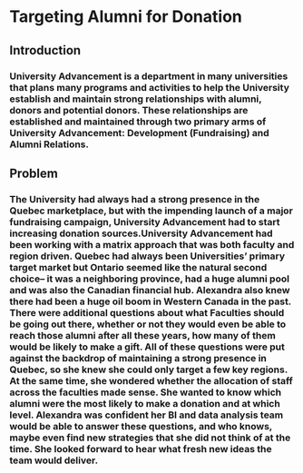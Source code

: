 # Targeting Alumni for Donation

## Introduction 

### University Advancement is a department in many universities that plans many programs and activities to help the University establish and maintain strong relationships with alumni, donors and potential donors. These relationships are established and maintained through two primary arms of University Advancement: Development (Fundraising) and Alumni Relations.


## Problem

### The University had always had a strong presence in the Quebec marketplace, but with the impending launch of a major fundraising campaign, University Advancement had to start increasing donation sources.University Advancement had been working with a matrix approach that was both faculty and region driven. Quebec had always been Universities’ primary target market but Ontario seemed like the natural second choice– it was a neighboring province, had a huge alumni pool and was also the Canadian financial hub. Alexandra also knew there had been a huge oil boom in Western Canada in the past. There were additional questions about what Faculties should be going out there, whether or not they would even be able to reach those alumni after all these years, how many of them would be likely to make a gift. All of these questions were put against the backdrop of maintaining a strong presence in Quebec, so she knew she could only target a few key regions. At the same time, she wondered whether the allocation of staff across the faculties made sense. She wanted to know which alumni were the most likely to make a donation and at which level. Alexandra was confident her BI and data analysis team would be able to answer these questions, and who knows, maybe even find new strategies that she did not think of at the time. She looked forward to hear what fresh new ideas the team would deliver.

